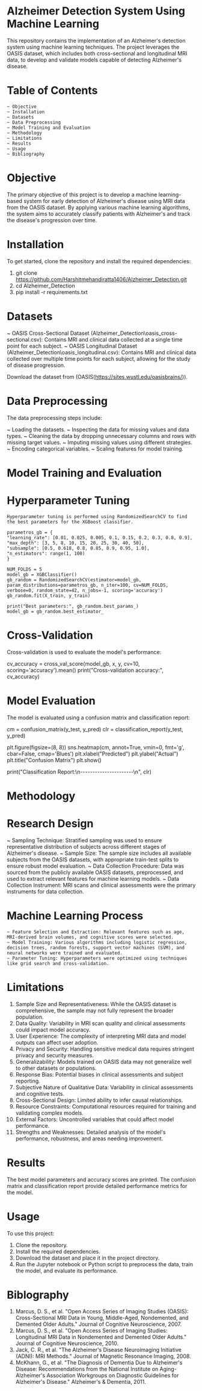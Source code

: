 # Alzheimer Detection System Using Machine Learning

This repository contains the implementation of an Alzheimer's detection system using machine learning techniques. The project leverages the OASIS dataset, which includes both cross-sectional and longitudinal MRI data, to develop and validate models capable of detecting Alzheimer's disease.

# Table of Contents

    ~ Objective
    ~ Installation
    ~ Datasets
    ~ Data Preprocessing
    ~ Model Training and Evaluation
    ~ Methodology
    ~ Limitations
    ~ Results
    ~ Usage
    ~ Bibliography
   



# Objective

The primary objective of this project is to develop a machine learning-based system for early detection of Alzheimer's disease using MRI data from the OASIS dataset. By applying various machine learning algorithms, the system aims to accurately classify patients with Alzheimer's and track the disease's progression over time.

# Installation

To get started, clone the repository and install the required dependencies:

 1. git clone https://github.com/Harshitmehandiratta1406/Alzheimer_Detection.git
 2. cd Alzheimer_Detection
 3. pip install -r requirements.txt



# Datasets

~ OASIS Cross-Sectional Dataset (Alzheimer_Detection\oasis_cross-sectional.csv): Contains MRI and clinical data collected at a single time point for each subject.
~ OASIS Longitudinal Dataset (Alzheimer_Detection\oasis_longitudinal.csv): Contains MRI and clinical data collected over multiple time points for each subject, allowing for the study of disease progression.

Download the dataset from (OASIS(https://sites.wustl.edu/oasisbrains/)).

# Data Preprocessing

The data preprocessing steps include:

   ~ Loading the datasets.
   ~ Inspecting the data for missing values and data types.
   ~ Cleaning the data by dropping unnecessary columns and rows with missing target values.
   ~ Imputing missing values using different strategies.
   ~ Encoding categorical variables.
   ~ Scaling features for model training.

# Model Training and Evaluation

   # Hyperparameter Tuning

    Hyperparameter tuning is performed using RandomizedSearchCV to find the best parameters for the XGBoost classifier.
    
    parametros_gb = {
    "learning_rate": [0.01, 0.025, 0.005, 0.1, 0.15, 0.2, 0.3, 0.8, 0.9],
    "max_depth": [3, 5, 8, 10, 15, 20, 25, 30, 40, 50],
    "subsample": [0.5, 0.618, 0.8, 0.85, 0.9, 0.95, 1.0],
    "n_estimators": range(1, 100)
    }

    NUM_FOLDS = 5
    model_gb = XGBClassifier()
    gb_random = RandomizedSearchCV(estimator=model_gb, param_distributions=parametros_gb, n_iter=100, cv=NUM_FOLDS,
    verbose=0, random_state=42, n_jobs=-1, scoring='accuracy')
    gb_random.fit(X_train, y_train)

    print("Best parameters:", gb_random.best_params_)
    model_gb = gb_random.best_estimator_
    
   # Cross-Validation

   Cross-validation is used to evaluate the model's performance:

   cv_accuracy = cross_val_score(model_gb, x, y, cv=10, scoring='accuracy').mean()
   print("Cross-validation accuracy:", cv_accuracy)
   
   # Model Evaluation

   The model is evaluated using a confusion matrix and classification report:
   
   cm = confusion_matrix(y_test, y_pred)
   clr = classification_report(y_test, y_pred)

   plt.figure(figsize=(8, 8))
   sns.heatmap(cm, annot=True, vmin=0, fmt='g', cbar=False, cmap='Blues')
   plt.xlabel("Predicted")
   plt.ylabel("Actual")
   plt.title("Confusion Matrix")
   plt.show()

   print("Classification Report:\n----------------------\n", clr)



# Methodology

  # Research Design

   ~ Sampling Technique: Stratified sampling was used to ensure representative distribution of subjects across different stages of Alzheimer's  disease.
   ~ Sample Size: The sample size includes all available subjects from the OASIS datasets, with appropriate train-test splits to ensure robust model evaluation.
   ~ Data Collection Procedure: Data was sourced from the publicly available OASIS datasets, preprocessed, and used to extract relevant features for machine learning models.
   ~ Data Collection Instrument: MRI scans and clinical assessments were the primary instruments for data collection.

   # Machine Learning Process

    ~ Feature Selection and Extraction: Relevant features such as age, MRI-derived brain volumes, and cognitive scores were selected.
    ~ Model Training: Various algorithms including logistic regression, decision trees, random forests, support vector machines (SVM), and neural networks were trained and evaluated.
    ~ Parameter Tuning: Hyperparameters were optimized using techniques like grid search and cross-validation.

# Limitations

  1. Sample Size and Representativeness: While the OASIS dataset is comprehensive, the sample may not fully represent the broader population.
  2. Data Quality: Variability in MRI scan quality and clinical assessments could impact model accuracy.
  3. User Experience: The complexity of interpreting MRI data and model outputs can affect user adoption.
  4. Privacy and Security: Handling sensitive medical data requires stringent privacy and security measures.
  5. Generalizability: Models trained on OASIS data may not generalize well to other datasets or populations.
  6. Response Bias: Potential biases in clinical assessments and subject reporting.
  7. Subjective Nature of Qualitative Data: Variability in clinical assessments and cognitive tests.
  8. Cross-Sectional Design: Limited ability to infer causal relationships.
  9. Resource Constraints: Computational resources required for training and validating complex models.
  10. External Factors: Uncontrolled variables that could affect model performance.
  11. Strengths and Weaknesses: Detailed analysis of the model's performance, robustness, and areas needing improvement.

# Results

The best model parameters and accuracy scores are printed. The confusion matrix and classification report provide detailed performance metrics for the model.

# Usage

To use this project:

   1. Clone the repository.
   2. Install the required dependencies.
   3. Download the dataset and place it in the project directory.
   4. Run the Jupyter notebook or Python script to preprocess the data, train the model, and evaluate its performance.

# Biblography

 1. Marcus, D. S., et al. "Open Access Series of Imaging Studies (OASIS): Cross-Sectional MRI Data in Young, Middle-Aged, Nondemented, and Demented Older Adults." Journal of Cognitive Neuroscience, 2007.
 2. Marcus, D. S., et al. "Open Access Series of Imaging Studies: Longitudinal MRI Data in Nondemented and Demented Older Adults." Journal of Cognitive Neuroscience, 2010.
 3. Jack, C. R., et al. "The Alzheimer's Disease Neuroimaging Initiative (ADNI): MRI Methods." Journal of Magnetic Resonance Imaging, 2008.
 4. McKhann, G., et al. "The Diagnosis of Dementia Due to Alzheimer's Disease: Recommendations from the National Institute on Aging-Alzheimer's Association Workgroups on Diagnostic Guidelines for Alzheimer's Disease." Alzheimer's & Dementia, 2011.
